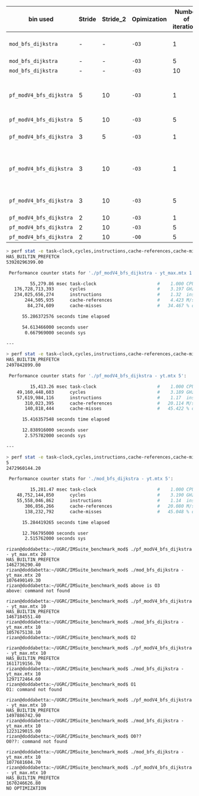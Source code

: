 | bin used | Stride | Stride_2 | Opimization | Number of iterations | Time |
| --- | --- | --- | --- | --- | --- |
| `mod_bfs_dijkstra` | - | - | `-O3` | 1 | 51416662801.00 && 51625253672.00 |
| `mod_bfs_dijkstra` | - | - | `-O3` | 5 | 51490929943.20 |
| `mod_bfs_dijkstra` | - | - | `-O3` | 10 | 51397560461.90 |
| `pf_modV4_bfs_dijkstra` | 5 | 10 | `-O3` | 1 | 51867176313.00 && 51525617047.00 && 51579247211.00 |
| `pf_modV4_bfs_dijkstra` | 5 | 10 | `-O3` | 5 | 51592501062.60 |
| `pf_modV4_bfs_dijkstra` | 3 | 5 | `-O3` | 1 | 51676516967.00 && 51612928415.00 |
| `pf_modV4_bfs_dijkstra` | 3 | 10 | `-O3` | 1 | 52018713803.00 && 51662650386.00 && 51612903998.00 |
| `pf_modV4_bfs_dijkstra` | 3 | 10 | `-O3` | 5 | 51476040144.80 && 51511071203.80 |
| `pf_modV4_bfs_dijkstra` | 2 | 10 | `-O3` | 1 | 51751677175.00 |
| `pf_modV4_bfs_dijkstra` | 2 | 10 | `-O3` | 5 | 51446181521.80 |
| `pf_modV4_bfs_dijkstra` | 2 | 10 | `-O0` | 5 | 51446181521.80 |

```bash
> perf stat -e task-clock,cycles,instructions,cache-references,cache-misses ./pf_modV4_bfs_dijkstra - yt_max.mtx 1
HAS_BUILTIN_PREFETCH
53920296399.00

 Performance counter stats for './pf_modV4_bfs_dijkstra - yt_max.mtx 1':

         55,279.86 msec task-clock                       #    1.000 CPUs utilized             
   176,728,713,393      cycles                           #    3.197 GHz                       
   234,025,656,274      instructions                     #    1.32  insn per cycle            
       244,505,935      cache-references                 #    4.423 M/sec                     
        84,274,609      cache-misses                     #   34.467 % of all cache refs       

      55.286372576 seconds time elapsed

      54.613466000 seconds user
       0.667969000 seconds sys

---

> perf stat -e task-clock,cycles,instructions,cache-references,cache-misses ./pf_modV4_bfs_dijkstra - yt.mtx 5
HAS_BUILTIN_PREFETCH
2497842899.00

 Performance counter stats for './pf_modV4_bfs_dijkstra - yt.mtx 5':

         15,413.26 msec task-clock                       #    1.000 CPUs utilized             
    49,160,448,603      cycles                           #    3.189 GHz                       
    57,619,984,116      instructions                     #    1.17  insn per cycle            
       310,023,395      cache-references                 #   20.114 M/sec                     
       140,818,444      cache-misses                     #   45.422 % of all cache refs       

      15.416357548 seconds time elapsed

      12.838916000 seconds user
       2.575782000 seconds sys

---

> perf stat -e task-clock,cycles,instructions,cache-references,cache-misses ./mod_bfs_dijkstra - yt.mtx 
5
2472960144.20

 Performance counter stats for './mod_bfs_dijkstra - yt.mtx 5':

         15,281.47 msec task-clock                       #    1.000 CPUs utilized             
    48,752,144,850      cycles                           #    3.190 GHz                       
    55,558,046,862      instructions                     #    1.14  insn per cycle            
       306,856,266      cache-references                 #   20.080 M/sec                     
       138,232,792      cache-misses                     #   45.048 % of all cache refs       

      15.284419265 seconds time elapsed

      12.766795000 seconds user
       2.515762000 seconds sys
```

```
rizan@doddabetta:~/UGRC/IMSuite_benchmark_mod$ ./pf_modV4_bfs_dijkstra - yt_max.mtx 20
HAS_BUILTIN_PREFETCH
1462736290.40
rizan@doddabetta:~/UGRC/IMSuite_benchmark_mod$ ./mod_bfs_dijkstra - yt_max.mtx 20
1076490149.30
rizan@doddabetta:~/UGRC/IMSuite_benchmark_mod$ above is O3
above: command not found
```

```
rizan@doddabetta:~/UGRC/IMSuite_benchmark_mod$ ./pf_modV4_bfs_dijkstra - yt_max.mtx 10
HAS_BUILTIN_PREFETCH
1467184551.40
rizan@doddabetta:~/UGRC/IMSuite_benchmark_mod$ ./mod_bfs_dijkstra - yt_max.mtx 10
1057675138.10
rizan@doddabetta:~/UGRC/IMSuite_benchmark_mod$ O2
```

```
rizan@doddabetta:~/UGRC/IMSuite_benchmark_mod$ ./pf_modV4_bfs_dijkstra - yt_max.mtx 10
HAS_BUILTIN_PREFETCH
1611719156.70
rizan@doddabetta:~/UGRC/IMSuite_benchmark_mod$ ./mod_bfs_dijkstra - yt_max.mtx 10
1297172464.60
rizan@doddabetta:~/UGRC/IMSuite_benchmark_mod$ O1
O1: command not found
```

```
rizan@doddabetta:~/UGRC/IMSuite_benchmark_mod$ ./pf_modV4_bfs_dijkstra - yt_max.mtx 10
HAS_BUILTIN_PREFETCH
1497886742.90
rizan@doddabetta:~/UGRC/IMSuite_benchmark_mod$ ./mod_bfs_dijkstra - yt_max.mtx 10
1223129015.00
rizan@doddabetta:~/UGRC/IMSuite_benchmark_mod$ O0??
O0??: command not found
```

```
rizan@doddabetta:~/UGRC/IMSuite_benchmark_mod$ ./mod_bfs_dijkstra - yt_max.mtx 10
1077681604.70
rizan@doddabetta:~/UGRC/IMSuite_benchmark_mod$ ./pf_modV4_bfs_dijkstra - yt_max.mtx 10
HAS_BUILTIN_PREFETCH
1670246626.80
NO OPTIMIZATION
```